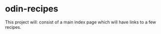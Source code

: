 # odin-recipes

This project will: consist of a main index page which will have links to a few recipes.

